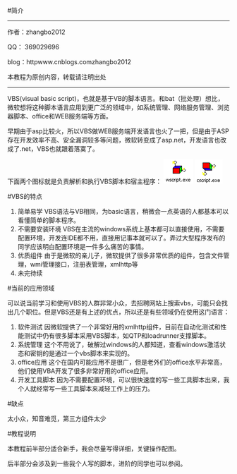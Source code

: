 ﻿#简介

-------------

作者：zhangbo2012



QQ： 369029696



blog：httpwww.cnblogs.comzhangbo2012



本教程为原创内容，转载请注明出处



--------------

VBS(visual basic script)，也就是基于VB的脚本语言。和bat（批处理）想比，微软想将这种脚本语言应用到更广泛的领域中，如系统管理、网络服务管理、浏览器脚本、office和WEB服务端等方面。



早期由于asp比较火，所以VBS做WEB服务端开发语言也火了一把，但是由于ASP存在开发效率不高、安全漏洞较多等问题，微软转变成了asp.net，开发语言也改成了.net，VBS也就跟着落寞了。



下面两个图标就是负责解析和执行VBS脚本和宿主程序：
![image](https://github.com/zhangbo2012/vbs-guid/raw/master/article/static/9512762.png)
![image](https://github.com/zhangbo2012/vbs-guid/raw/master/article/static/10319498.png)



#VBS的特点
1. 简单易学
   VBS语法与VB相同，为basic语言，稍微会一点英语的人都基本可以看懂简单的脚本程序。
2. 不需要安装环境
   VBS在主流的windows系统上基本都可以直接使用，不需要配置环境，开发连IDE都不用，直接用记事本就可以了。弄过大型程序发布的同学应该明白配置环境是一件多么痛苦的事情。
3. 优质组件
   由于是微软的亲儿子，微软提供了很多非常优质的组件，包含文件管理，wmi管理接口，注册表管理，xmlhttp等
4. 未完待续



#当前的应用领域

可以说当前学习和使用VBS的人群非常小众，去招聘网站上搜索vbs，可能只会找出几个职位。但是VBS还是有上述的优点，所以还是有些领域仍在使用这门语言：

1. 软件测试
   因微软提供了一个非常好用的xmlhttp组件，目前在自动化测试和性能测试中仍有很多脚本采用VBS脚本，如QTP和loadrunner支撑脚本。
2. 系统管理
   这个不用说了，破解过windows的人都知道，查看windows激活状态和密钥的是通过一个vbs脚本来实现的。
3. office应用
   这个在国内可能应用不是很广，但是老外们的office水平非常高，他们使用VBA开发了很多非常好用的office应用。
4. 开发工具脚本
   因为不需要配置环境，可以很快速度的写一些工具脚本出来，我个人就经常写一些工具脚本来减轻工作上的压力。






#缺点

太小众，知音难觅，第三方组件太少



#教程说明

本教程前半部分适合新手，我会尽量写得详细，关键操作配图。

后半部分会涉及到一些我个人写的脚本，进阶的同学也可以参阅。

